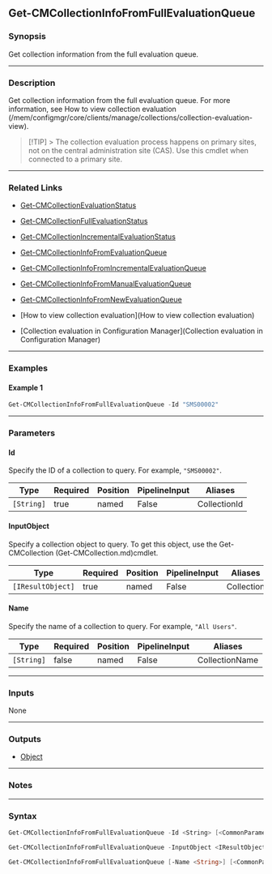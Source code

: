 Get-CMCollectionInfoFromFullEvaluationQueue
-------------------------------------------




### Synopsis
Get collection information from the full evaluation queue.



---


### Description

Get collection information from the full evaluation queue. For more information, see How to view collection evaluation (/mem/configmgr/core/clients/manage/collections/collection-evaluation-view).



> [!TIP] > The collection evaluation process happens on primary sites, not on the central administration site (CAS). Use this cmdlet when connected to a primary site.



---


### Related Links
* [Get-CMCollectionEvaluationStatus](Get-CMCollectionEvaluationStatus)



* [Get-CMCollectionFullEvaluationStatus](Get-CMCollectionFullEvaluationStatus)



* [Get-CMCollectionIncrementalEvaluationStatus](Get-CMCollectionIncrementalEvaluationStatus)



* [Get-CMCollectionInfoFromEvaluationQueue](Get-CMCollectionInfoFromEvaluationQueue)



* [Get-CMCollectionInfoFromIncrementalEvaluationQueue](Get-CMCollectionInfoFromIncrementalEvaluationQueue)



* [Get-CMCollectionInfoFromManualEvaluationQueue](Get-CMCollectionInfoFromManualEvaluationQueue)



* [Get-CMCollectionInfoFromNewEvaluationQueue](Get-CMCollectionInfoFromNewEvaluationQueue)



* [How to view collection evaluation](How to view collection evaluation)



* [Collection evaluation in Configuration Manager](Collection evaluation in Configuration Manager)





---


### Examples
#### Example 1
```PowerShell
Get-CMCollectionInfoFromFullEvaluationQueue -Id "SMS00002"
```



---


### Parameters
#### **Id**

Specify the ID of a collection to query. For example, `"SMS00002"`.






|Type      |Required|Position|PipelineInput|Aliases     |
|----------|--------|--------|-------------|------------|
|`[String]`|true    |named   |False        |CollectionId|



#### **InputObject**

Specify a collection object to query. To get this object, use the Get-CMCollection (Get-CMCollection.md)cmdlet.






|Type             |Required|Position|PipelineInput|Aliases   |
|-----------------|--------|--------|-------------|----------|
|`[IResultObject]`|true    |named   |False        |Collection|



#### **Name**

Specify the name of a collection to query. For example, `"All Users"`.






|Type      |Required|Position|PipelineInput|Aliases       |
|----------|--------|--------|-------------|--------------|
|`[String]`|false   |named   |False        |CollectionName|





---


### Inputs
None





---


### Outputs
* [Object](https://learn.microsoft.com/en-us/dotnet/api/System.Object)






---


### Notes




---


### Syntax
```PowerShell
Get-CMCollectionInfoFromFullEvaluationQueue -Id <String> [<CommonParameters>]
```
```PowerShell
Get-CMCollectionInfoFromFullEvaluationQueue -InputObject <IResultObject> [<CommonParameters>]
```
```PowerShell
Get-CMCollectionInfoFromFullEvaluationQueue [-Name <String>] [<CommonParameters>]
```
